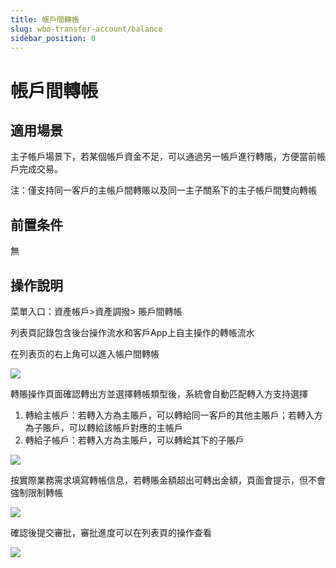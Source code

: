 ```yaml
---
title: 帳戶間轉帳
slug: wbo-transfer-account/balance
sidebar_position: 0
---
```



# 帳戶間轉帳

## 適用場景

主子帳戶場景下，若某個帳戶資金不足，可以通過另一帳戶進行轉賬，方便當前帳戶完成交易。

注：僅支持同一客戶的主帳戶間轉賬以及同一主子關系下的主子帳戶間雙向轉帳

## 前置条件

無

## 操作說明

菜單入口：資產帳戶&gt;資產調撥&gt; 賬戶間轉帳

列表頁記錄包含後台操作流水和客戶App上自主操作的轉帳流水

在列表页的右上角可以進入帳户間轉帳

<img src="/assets/G2Qdbt47zo3TE1xYETgcRky0nPh.png" src-width="3218" src-height="1000" align="center"/>

轉賬操作頁面確認轉出方並選擇轉帳類型後，系統會自動匹配轉入方支持選擇

1. 轉給主帳戶：若轉入方為主賬戶，可以轉給同一客戶的其他主賬戶；若轉入方為子賬戶，可以轉給該帳戶對應的主帳戶
2. 轉給子帳戶：若轉入方為主賬戶，可以轉給其下的子賬戶

<img src="/assets/EGJXbvzTHogHMPxIQEicjOWfns0.png" src-width="3268" src-height="1724" align="center"/>

按實際業務需求填寫轉帳信息，若轉賬金額超出可轉出金額，頁面會提示，但不會強制限制轉帳

<img src="/assets/DMvYbIaploCKIGx4EjcchULInab.png" src-width="3272" src-height="1772" align="center"/>

確認後提交審批，審批進度可以在列表頁的操作查看

<img src="/assets/XhftbntcCo0o9Xxn3Vpc7kfznnb.png" src-width="3144" src-height="754" align="center"/>

